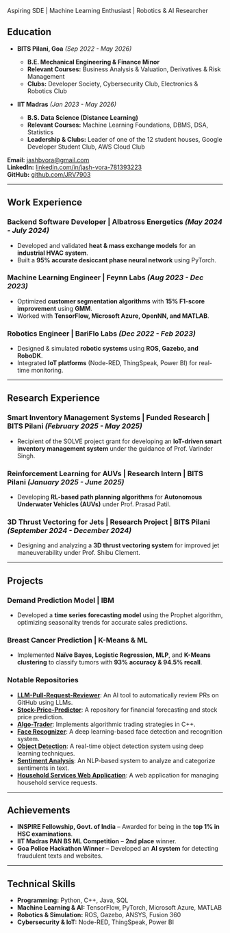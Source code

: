 Aspiring SDE | Machine Learning Enthusiast | Robotics & AI Researcher

##  Education  

- **BITS Pilani, Goa** *(Sep 2022 - May 2026)*  
  - **B.E. Mechanical Engineering & Finance Minor**
  - **Relevant Courses:** Business Analysis & Valuation, Derivatives & Risk Management  
  - **Clubs:** Developer Society, Cybersecurity Club, Electronics & Robotics Club  

- **IIT Madras** *(Jan 2023 - May 2026)*  
  - **B.S. Data Science (Distance Learning)** 
  - **Relevant Courses:** Machine Learning Foundations, DBMS, DSA, Statistics  
  - **Leadership & Clubs:** Leader of one of the 12 student houses, Google Developer Student Club, AWS Cloud Club  

 **Email:** [jashbvora@gmail.com](mailto:jashbvora@gmail.com)  
 **LinkedIn:** [linkedin.com/in/jash-vora-781393223](https://linkedin.com/in/jash-vora-781393223)  
 **GitHub:** [github.com/JRV7903](https://github.com/JRV7903)

---

##  Work Experience 

### **Backend Software Developer | Albatross Energetics** *(May 2024 - July 2024)*  
- Developed and validated **heat & mass exchange models** for an **industrial HVAC system**.  
- Built a **95% accurate desiccant phase neural network** using PyTorch.  

### **Machine Learning Engineer | Feynn Labs** *(Aug 2023 - Dec 2023)*  
- Optimized **customer segmentation algorithms** with **15% F1-score improvement** using **GMM**.  
- Worked with **TensorFlow, Microsoft Azure, OpenNN, and MATLAB**.  

### **Robotics Engineer | BariFlo Labs** *(Dec 2022 - Feb 2023)*  
- Designed & simulated **robotic systems** using **ROS, Gazebo, and RoboDK**.  
- Integrated **IoT platforms** (Node-RED, ThingSpeak, Power BI) for real-time monitoring.  

---

## Research Experience

### **Smart Inventory Management Systems | Funded Research | BITS Pilani** *(February 2025 - May 2025)*
-  Recipient of the SOLVE project grant for developing an **IoT-driven smart inventory management system** under the guidance of Prof. Varinder Singh.

### **Reinforcement Learning for AUVs | Research Intern | BITS Pilani** *(January 2025 - June 2025)*
- Developing **RL-based path planning algorithms** for **Autonomous Underwater Vehicles (AUVs)** under Prof. Prasad Patil.  

### **3D Thrust Vectoring for Jets | Research Project | BITS Pilani** *(September 2024 - December 2024)*  
- Designing and analyzing a **3D thrust vectoring system** for improved jet maneuverability under Prof. Shibu Clement.

---

##  Projects  

### **Demand Prediction Model | IBM**  
- Developed a **time series forecasting model** using the Prophet algorithm, optimizing seasonality trends for accurate sales predictions.  

### **Breast Cancer Prediction | K-Means & ML**  
- Implemented **Naïve Bayes, Logistic Regression, MLP**, and **K-Means clustering** to classify tumors with **93% accuracy & 94.5% recall**.

### Notable Repositories  

- **[LLM-Pull-Request-Reviewer](https://github.com/JRV7903/LLM-Pull-Request-Reviewer)**: An AI tool to automatically review PRs on GitHub using LLMs.  
- **[Stock-Price-Predictor](https://github.com/JRV7903/Stock-Price-Predictor)**: A repository for financial forecasting and stock price prediction.  
- **[Algo-Trader](https://github.com/JRV7903/Algo-Trader)**: Implements algorithmic trading strategies in C++.  
- **[Face Recognizer](https://github.com/JRV7903/face_recognizer)**: A deep learning-based face detection and recognition system.  
- **[Object Detection](https://github.com/JRV7903/object_detection)**: A real-time object detection system using deep learning techniques.  
- **[Sentiment Analysis](https://github.com/JRV7903/Sentiment-Analysis)**: An NLP-based system to analyze and categorize sentiments in text.  
- **[Household Services Web Application](https://github.com/JRV7903/Household-Services-Web-Application)**: A web application for managing household service requests.  

---

##  Achievements  

- **INSPIRE Fellowship, Govt. of India** – Awarded for being in the **top 1% in HSC examinations**.  
- **IIT Madras PAN BS ML Competition** – **2nd place** winner.  
- **Goa Police Hackathon Winner** – Developed an **AI system** for detecting fraudulent texts and websites.  

---

##  Technical Skills  

- **Programming:** Python, C++, Java, SQL  
- **Machine Learning & AI:** TensorFlow, PyTorch, Microsoft Azure, MATLAB  
- **Robotics & Simulation:** ROS, Gazebo, ANSYS, Fusion 360  
- **Cybersecurity & IoT:** Node-RED, ThingSpeak, Power BI  
